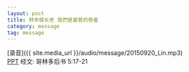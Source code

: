 ```yaml
---
layout: post
title: 林丰樑长老 我們是基督的使者
category: message
tag: message
---
```


[录音]({{ site.media_url }}/audio/message/20150920_Lin.mp3)  
[PPT](http://1drv.ms/1LGwp3t) 经文: 哥林多后书 5:17-21 

